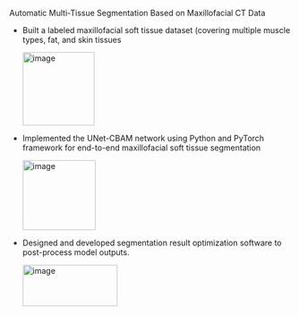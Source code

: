 Automatic Multi-Tissue Segmentation Based on Maxillofacial CT Data

- Built a labeled maxillofacial soft tissue dataset (covering multiple muscle types, fat, and skin tissues

  <img width="128.0" height="131.0" alt="image" src="https://github.com/user-attachments/assets/8c6c13b3-7767-484c-a79e-3e08faa244d7" />

- Implemented the UNet-CBAM network using Python and PyTorch framework for end-to-end maxillofacial soft tissue segmentation
  
  <img width="130.5" height="125.1" alt="image" src="https://github.com/user-attachments/assets/f9493fe8-9d55-497c-91aa-c24872da8777" />

- Designed and developed segmentation result optimization software to post-process model outputs.
  
  <img width="169.4" height="74.0" alt="image" src="https://github.com/user-attachments/assets/ae1982cb-3542-48de-85fa-87a3e8337fa1" />

  
